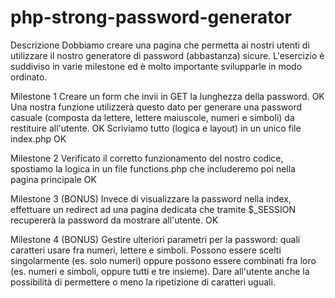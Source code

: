 # php-strong-password-generator

Descrizione
Dobbiamo creare una pagina che permetta ai nostri utenti di utilizzare il nostro generatore di password (abbastanza) sicure.
L'esercizio è suddiviso in varie milestone ed è molto importante svilupparle in modo ordinato.

Milestone 1
Creare un form che invii in GET la lunghezza della password. OK
Una nostra funzione utilizzerà questo dato per generare una password casuale (composta da lettere, lettere maiuscole, numeri e simboli) da restituire all'utente. OK
Scriviamo tutto (logica e layout) in un unico file index.php OK

Milestone 2
Verificato il corretto funzionamento del nostro codice, spostiamo la logica in un file functions.php che includeremo poi nella pagina principale OK

Milestone 3 (BONUS)
Invece di visualizzare la password nella index, effettuare un redirect ad una pagina dedicata che tramite $_SESSION recupererà la password da mostrare all'utente. OK

Milestone 4 (BONUS)
Gestire ulteriori parametri per la password: quali caratteri usare fra numeri, lettere e simboli. Possono essere scelti singolarmente (es. solo numeri) oppure possono essere combinati fra loro (es. numeri e simboli, oppure tutti e tre insieme).
Dare all'utente anche la possibilità di permettere o meno la ripetizione di caratteri uguali.